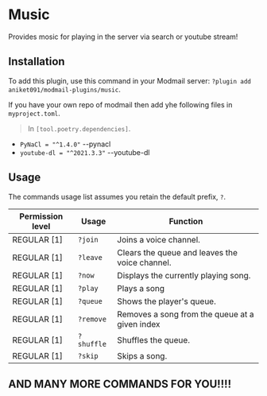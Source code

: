 # Music 

Provides mosic for playing in the server via search or youtube stream!


## Installation

To add this plugin, use this command in your Modmail server: `?plugin add aniket091/modmail-plugins/music`.

If you have your own repo of modmail then add yhe following files in `myproject.toml`.

> In `[tool.poetry.dependencies]`.
- `PyNaCl = "^1.4.0"` --pynacl
- `youtube-dl = "^2021.3.3"` --youtube-dl
## Usage

The commands usage list assumes you retain the default prefix, `?`.

| Permission level | Usage | Function | 
|------------------|-------|----------|
| REGULAR [1] | `?join` | Joins a voice channel. |
| REGULAR [1] | `?leave` | Clears the queue and leaves the voice channel. |
| REGULAR [1] | `?now` | Displays the currently playing song. |
| REGULAR [1] | `?play` |   Plays a song |
| REGULAR [1] | `?queue` |  Shows the player's queue. |
| REGULAR [1] | `?remove` |  Removes a song from the queue at a given index |
| REGULAR [1] | `?shuffle` | Shuffles the queue. |
| REGULAR [1] | `?skip` |  Skips a song. |

## AND MANY MORE COMMANDS FOR YOU!!!!
